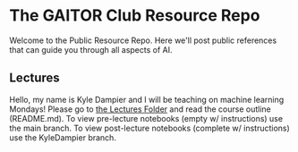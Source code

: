 # The GAITOR Club Resource Repo

Welcome to the Public Resource Repo. Here we'll post public references that can guide you through all aspects of AI.

## Lectures

Hello, my name is Kyle Dampier and I will be teaching on machine learning Mondays!
Please go to [the Lectures Folder](https://github.com/TheGAITORClub/Resources/tree/KyleDampier/Lectures) and read the course outline (README.md).
To view pre-lecture notebooks (empty w/ instructions) use the main branch.
To view post-lecture notebooks (complete w/ instructions) use the KyleDampier branch.
